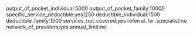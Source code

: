output_of_pocket_individual:5000
output_of_pocket_family:10000
specific_service_deductible:yes|250
deductible_individual:1500
deductible_family:1500
services_not_covered:yes
referral_for_specialist:no
network_of_providers:yes
annual_limit:no
